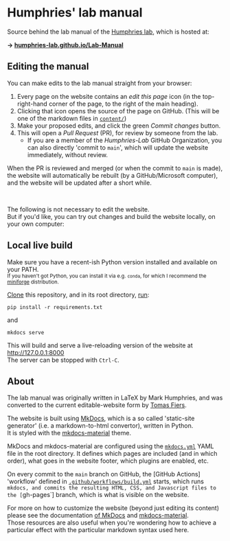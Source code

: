 # Humphries' lab manual

Source behind the lab manual of the [Humphries lab][1],
which is hosted at:

**→ [humphries-lab.github.io/Lab-Manual][2]**

[1]: https://humphries-lab.org
[2]: https://humphries-lab.github.io/Lab-Manual


## Editing the manual

You can make edits to the lab manual straight from your browser:

1. Every page on the website contains an _edit this page_ icon (in the
   top-right-hand corner of the page, to the right of the main heading).
2. Clicking that icon opens the source of the page on GitHub.
   (This will be one of the markdown files in [`content/`](content))
3. Make your proposed edits, and click the green _Commit changes_ button.
4. This will open a _Pull Request_ (PR), for review by someone from the lab.
    - If you are a member of the _Humphries-Lab_ GitHub Organization,
      you can also directly 'commit to `main`', which will update the
      website immediately, without review.

When the PR is reviewed and merged (or when the commit to `main` is
made), the website will automatically be rebuilt (by a GitHub/Microsoft
computer), and the website will be updated after a short while.

<br>

The following is not necessary to edit the website.\
But if you'd like, you can try out changes and build the website
locally, on your own computer:


## Local live build

Make sure you have a recent-ish Python version installed and available on your PATH.\
<sub>If you haven't got Python, you can install it via e.g. `conda`, for
which I recommend the [miniforge] distribution.</sub>

[Clone] this repository, and in its root directory, [run]:
```
pip install -r requirements.txt
```
and
```
mkdocs serve
```
This will build and serve a live-reloading version of the website at
http://127.0.0.1:8000 \
The server can be stopped with `Ctrl-C`.


[miniforge]: https://github.com/conda-forge/miniforge#download
[Clone]: https://docs.github.com/en/repositories/creating-and-managing-repositories/cloning-a-repository
[run]: https://www.twilio.com/docs/usage/tutorials/a-beginners-guide-to-the-command-line


## About

The lab manual was originally written in LaTeX by Mark Humphries, and
was converted to the current editable-website form by
[Tomas Fiers](https://tomasfiers.net).

The website is built using [MkDocs], which is a so called 'static-site
generator' (i.e. a markdown-to-html convertor), written in Python.\
It is styled with the [mkdocs-material] theme.

MkDocs and mkdocs-material are configured using the
[`mkdocs.yml`](mkdocs.yml) YAML file in the root directory. It defines
which pages are included (and in which order), what goes in the website
footer, which plugins are enabled, etc.

On every commit to the `main` branch on GitHub, the [GitHub Actions] 'workflow'
defined in [`.github/workflows/build.yml`][CI] starts, which runs
`mkdocs, and commits the resulting HTML, CSS, and Javascript files to
the [`gh-pages`] branch, which is what is visible on the website.

For more on how to customize the website (beyond just editing its
content) please see the documentation [of MkDocs][3] and 
[mkdocs-material][4].\
Those resources are also useful when you're wondering how to achieve
a particular effect with the particular markdown syntax used here.

[MkDocs]: https://www.mkdocs.org
[mkdocs-material]: https://squidfunk.github.io/mkdocs-material
[GitHub Action]: https://docs.github.com/en/actions
[CI]: github/workflows/build.yml
[`gh-pages`]: https://github.com/Humphries-Lab/Lab-Manual/tree/gh-pages
[3]: https://www.mkdocs.org/user-guide/
[4]: https://squidfunk.github.io/mkdocs-material/creating-your-site/#advanced-configuration
